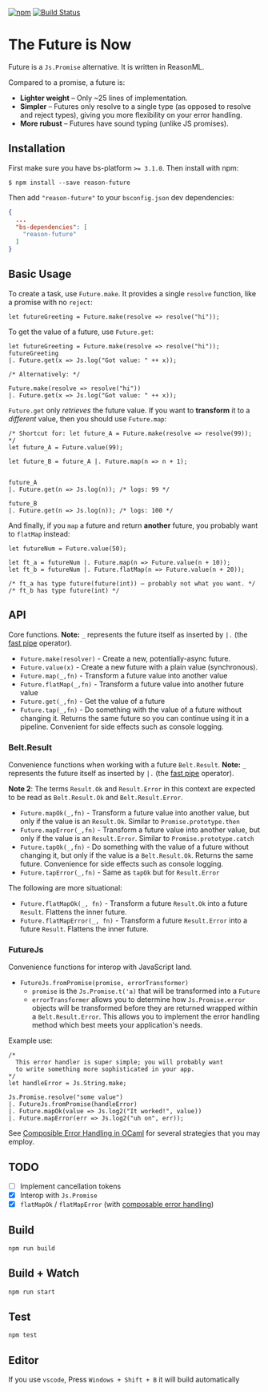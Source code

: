 [![npm](https://img.shields.io/npm/v/reason-future.svg)](https://www.npmjs.com/package/reason-future)
[![Build Status](https://travis-ci.org/RationalJS/future.svg?branch=master)](https://travis-ci.org/RationalJS/future)

# The Future is Now

Future is a `Js.Promise` alternative. It is written in ReasonML.

Compared to a promise, a future is:

- **Lighter weight** – Only ~25 lines of implementation.
- **Simpler** – Futures only resolve to a single type (as opposed to resolve and reject types), giving you more flexibility on your error handling.
- **More rubust** – Futures have sound typing (unlike JS promises).

## Installation

First make sure you have bs-platform `>= 3.1.0`. Then install with npm:

```
$ npm install --save reason-future
```

Then add `"reason-future"` to your `bsconfig.json` dev dependencies:

```json
{
  ...
  "bs-dependencies": [
    "reason-future"
  ]
}
```

## Basic Usage

To create a task, use `Future.make`. It provides a single `resolve` function, like a promise with no `reject`:

```reason
let futureGreeting = Future.make(resolve => resolve("hi"));
```

To get the value of a future, use `Future.get`:

```reason
let futureGreeting = Future.make(resolve => resolve("hi"));
futureGreeting
|. Future.get(x => Js.log("Got value: " ++ x));

/* Alternatively: */

Future.make(resolve => resolve("hi"))
|. Future.get(x => Js.log("Got value: " ++ x));
```

`Future.get` only *retrieves* the future value. If you want to **transform** it to a *different* value, then you should use `Future.map`:

```reason
/* Shortcut for: let future_A = Future.make(resolve => resolve(99)); */
let future_A = Future.value(99);

let future_B = future_A |. Future.map(n => n + 1);


future_A
|. Future.get(n => Js.log(n)); /* logs: 99 */

future_B
|. Future.get(n => Js.log(n)); /* logs: 100 */
```

And finally, if you `map` a future and return **another** future, you probably want to `flatMap` instead:

```reason
let futureNum = Future.value(50);

let ft_a = futureNum |. Future.map(n => Future.value(n + 10));
let ft_b = futureNum |. Future.flatMap(n => Future.value(n + 20));

/* ft_a has type future(future(int)) – probably not what you want. */
/* ft_b has type future(int) */
```

## API

Core functions. **Note:** `_` represents the future itself as inserted by `|.` (the [fast pipe](https://bucklescript.github.io/docs/en/fast-pipe.html) operator).

- `Future.make(resolver)` - Create a new, potentially-async future.
- `Future.value(x)` - Create a new future with a plain value (synchronous).
- `Future.map(_,fn)` - Transform a future value into another value
- `Future.flatMap(_,fn)` - Transform a future value into another future value
- `Future.get(_,fn)` - Get the value of a future
- `Future.tap(_,fn)` - Do something with the value of a future without changing it. Returns the same future so you can continue using it in a pipeline. Convenient for side effects such as console logging.

### Belt.Result

Convenience functions when working with a future `Belt.Result`. **Note:** `_` represents the future itself as inserted by `|.` (the [fast pipe](https://bucklescript.github.io/docs/en/fast-pipe.html) operator).

**Note 2**: The terms `Result.Ok` and `Result.Error` in this context are expected to be read as `Belt.Result.Ok` and `Belt.Result.Error`.

- `Future.mapOk(_,fn)` - Transform a future value into another value, but only if the value is an `Result.Ok`. Similar to `Promise.prototype.then`
- `Future.mapError(_,fn)` - Transform a future value into another value, but only if the value is an `Result.Error`. Similar to `Promise.prototype.catch`
- `Future.tapOk(_,fn)` - Do something with the value of a future without changing it, but only if the value is a `Belt.Result.Ok`. Returns the same future. Convenience for side effects such as console logging.
- `Future.tapError(_,fn)` - Same as `tapOk` but for `Result.Error`

The following are more situational:

- `Future.flatMapOk(_, fn)` - Transform a future `Result.Ok` into
a future `Result`. Flattens the inner future.
- `Future.flatMapError(_, fn)` - Transform a future `Result.Error` into
a future `Result`. Flattens the inner future.

### FutureJs

Convenience functions for interop with JavaScript land.

- `FutureJs.fromPromise(promise, errorTransformer)`
  - `promise` is the `Js.Promise.t('a)` that will be transformed into a
    `Future`
  - `errorTransformer` allows you to determine how `Js.Promise.error`
    objects will be transformed before they are returned wrapped within
    a `Belt.Result.Error`.  This allows you to implement the error handling
    method which best meets your application's needs.

Example use:


```reason
/*
  This error handler is super simple; you will probably want
  to write something more sophisticated in your app.
*/
let handleError = Js.String.make;

Js.Promise.resolve("some value")
|. FutureJs.fromPromise(handleError)
|. Future.mapOk(value => Js.log2("It worked!", value))
|. Future.mapError(err => Js.log2("uh on", err));
```

See [Composible Error Handling in OCaml][error-handling] for several strategies that you may employ.

## TODO

- [ ] Implement cancellation tokens
- [x] Interop with `Js.Promise`
- [x] `flatMapOk` / `flatMapError` (with [composable error handling](http://keleshev.com/composable-error-handling-in-ocaml))

## Build

```sh
npm run build
```

## Build + Watch

```sh
npm run start
```

## Test

```sh
npm test
```

## Editor
If you use `vscode`, Press `Windows + Shift + B` it will build automatically

[error-handling]: http://keleshev.com/composable-error-handling-in-ocaml
